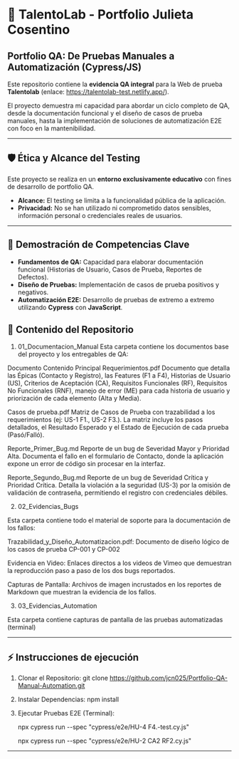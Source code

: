 # 🚀 TalentoLab - Portfolio Julieta Cosentino

## Portfolio QA: De Pruebas Manuales a Automatización (Cypress/JS)

Este repositorio contiene la **evidencia QA integral** para la Web de prueba **Talentolab** (enlace: https://talentolab-test.netlify.app/).

El proyecto demuestra mi capacidad para abordar un ciclo completo de QA, desde la documentación funcional y el diseño de casos de prueba manuales, hasta la implementación de soluciones de automatización E2E con foco en la mantenibilidad.

---

## 🛡️ Ética y Alcance del Testing

Este proyecto se realiza en un **entorno exclusivamente educativo** con fines de desarrollo de portfolio QA.

* **Alcance:** El testing se limita a la funcionalidad pública de la aplicación.
* **Privacidad:** No se han utilizado ni comprometido datos sensibles, información personal o credenciales reales de usuarios.

---

## 🎯 Demostración de Competencias Clave

* **Fundamentos de QA:** Capacidad para elaborar documentación funcional (Historias de Usuario, Casos de Prueba, Reportes de Defectos).
* **Diseño de Pruebas:** Implementación de casos de prueba positivos y negativos.
* **Automatización E2E:** Desarrollo de pruebas de extremo a extremo utilizando **Cypress** con **JavaScript**.
  
## 📂 Contenido del Repositorio

1. 01_Documentacion_Manual
Esta carpeta contiene los documentos base del proyecto y los entregables de QA:

Documento	Contenido Principal
Requerimientos.pdf	Documento que detalla las Épicas (Contacto y Registro), las Features (F1 a F4), Historias de Usuario (US), Criterios de Aceptación (CA), Requisitos Funcionales (RF), Requisitos No Funcionales (RNF), manejo de error (ME) para cada historia de usuario y priorización de cada elemento (Alta y Media).

Casos de prueba.pdf	Matriz de Casos de Prueba con trazabilidad a los requerimientos (ej: US-1 F1., US-2 F3.). La matriz incluye los pasos detallados, el Resultado Esperado y el Estado de Ejecución de cada prueba (Pasó/Falló).

Reporte_Primer_Bug.md	Reporte de un bug de Severidad Mayor y Prioridad Alta. Documenta el fallo en el formulario de Contacto, donde la aplicación expone un error de código sin procesar en la interfaz.


Reporte_Segundo_Bug.md	Reporte de un bug de Severidad Crítica y Prioridad Crítica. Detalla la violación a la seguridad (US-3) por la omisión de validación de contraseña, permitiendo el registro con credenciales débiles.

2. 02_Evidencias_Bugs
   
Esta carpeta contiene todo el material de soporte para la documentación de los fallos:

Trazabilidad_y_Diseño_Automatizacion.pdf: Documento de diseño lógico de los casos de prueba CP-001 y CP-002 

Evidencia en Video: Enlaces directos a los videos de Vimeo que demuestran la reproducción paso a paso de los dos bugs reportados.

Capturas de Pantalla: Archivos de imagen incrustados en los reportes de Markdown que muestran la evidencia de los fallos.

03. 03_Evidencias_Automation

   Esta carpeta contiene capturas de pantalla de las pruebas automatizadas (terminal)

---
## ⚡ Instrucciones de ejecución

1. Clonar el Repositorio:
   git clone https://github.com/jcn025/Portfolio-QA-Manual-Automation.git
2. Instalar Dependencias:
   npm install
3. Ejecutar Pruebas E2E (Terminal):
   
   npx cypress run --spec "cypress/e2e/HU-4 F4.-test.cy.js" 
   
   npx cypress run --spec "cypress/e2e/HU-2 CA2 RF2.cy.js"


---





